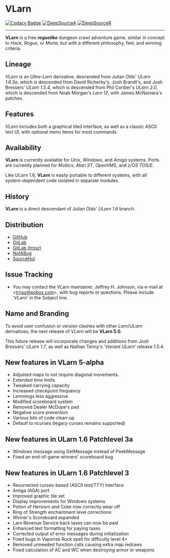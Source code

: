 # **VLarn**

[![Codacy Badge](https://app.codacy.com/project/badge/Grade/7300e03603374a828bd5467260353f41)](https://www.codacy.com/gh/johnsonjh/vlarn/dashboard?utm_source=github.com&utm_medium=referral&utm_content=johnsonjh/vlarn&utm_campaign=Badge_Grade)
[![DeepSourceA](https://deepsource.io/gh/johnsonjh/vlarn.svg/?label=active+issues)](https://deepsource.io/gh/johnsonjh/vlarn/?ref=repository-badge)
[![DeepSourceR](https://deepsource.io/gh/johnsonjh/vlarn.svg/?label=resolved+issues)](https://deepsource.io/gh/johnsonjh/vlarn/?ref=repository-badge)

---

**VLarn** is a free **_roguelike_** dungeon crawl adventure game, similar in
concept to _Hack_, _Rogue_, or _Moria_, but with a different philosophy, feel,
and winning criteria.

## Lineage

_VLarn_ is an _Ultra-Larn_ derivative, descended from Julian Olds' _ULarn
1.6.3a_, which is descended from David Richerby's, Josh Brandt's, and Josh
Bressers' _ULarn 1.5.4_, which is descended from Phil Cordier's _ULarn 2.0_,
which is descended from Noah Morgan's _Larn 12_, with James McNamara's patches.

## Features

_VLarn_ includes both a graphical tiled interface, as well as a classic ASCII
text UI, with optional menu items for most commands.

## Availability

**VLarn** is currently available for _Unix_, _Windows_, and _Amiga_ systems.
Ports are currently planned for _Multics_, _Atari ST_, _OpenVMS_, and _z/OS
TOS/E_.

Like _ULarn_ 1.6, **VLarn** is easily portable to different systems, with all
system-dependent code isolated in separate modules.

## History

**VLarn** is a direct descendant of Julian Olds' _ULarn 1.6_ branch.

## Distribution

- [GitHub](https://github.com/johnsonjh/vlarn)
- [GitLab](https://gitlab.com/johnsonjh/vlarn)
- [GitLab (trnsz)](https://gitlab.trnsz.com/johnsonjh/vlarn)
- [NotABug](https://notabug.org/trn/vlarn)
- [SourceHut](https://sr.ht/~trn/vlarn)

## Issue Tracking

- You may contact the VLarn maintainer, Jeffrey H. Johnson, via e-mail at
  \<[trnsz@pobox.com](mailto:trnsz@pobox.com)\>, with bug reports or questions.
  Please include '_VLarn_' in the Subject line.

## Name and Branding

To avoid user confusion or version clashes with other _Larn_/_ULarn_
derivatives, the next release of _VLarn_ will be **VLarn 5.0**.

This future release will incorporate changes and additions from Josh Bressers'
_ULarn 1.7_, as well as Nathan Tenny's '_Variant ULarn_' release 1.5.4.

## New features in VLarn 5-alpha

- Adjusted maps to not require diagonal movements.
- Extended time limits
- Tweaked carrying capacity
- Increased checkpoint frequency
- Lemmings less aggressive
- Modified scoreboard system
- Removed Dealer McDope's pad
- Negative score prevention
- Various bits of code clean-up
- Default to ncurses (legacy curses remains supported)

## New features in ULarn 1.6 Patchlevel 3a

- Windows message using GetMessage instead of PeekMessage
- Fixed an end-of-game winners' scoreboard bug

## New features in ULarn 1.6 Patchlevel 3

- Resurrected curses-based (ASCII text/TTY) interface
- Amiga (AGA) port
- Improved graphic tile set
- Display improvements for Windows systems
- Potion of Heroism and Coke now correctly wear off
- Ring of Strength enchantment level corrections
- Winner's Scoreboard expanded
- Larn Revenue Service back taxes can now be paid
- Enhanced text formatting for paying taxes
- Corrected output of error messages during initialization
- Fixed bugs in Vaporise Rock spell for difficulty level 4+
- Removed unneeded function calls causing extra map redraws
- Fixed calculation of AC and WC when destroying armor or weapons

